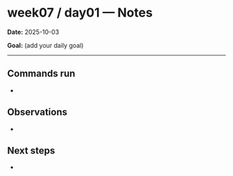 ﻿# week07 / day01 — Notes

**Date:** 2025-10-03

**Goal:** (add your daily goal)

---
## Commands run
- 

## Observations
- 

## Next steps
- 
